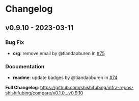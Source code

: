 # Changelog

## v0.9.10 - 2023-03-11

### Bug Fix

- **org**: remove email by @tiandaoburen in [#75](https://github.com/shishifubing/infra-repos-shishifubing/pull/75)

### Documentation

- **readme**: update badges by @tiandaoburen in [#74](https://github.com/shishifubing/infra-repos-shishifubing/pull/74)

**Full Changelog**: https://github.com/shishifubing/infra-repos-shishifubing/compare/v0.1.0...v0.9.10
